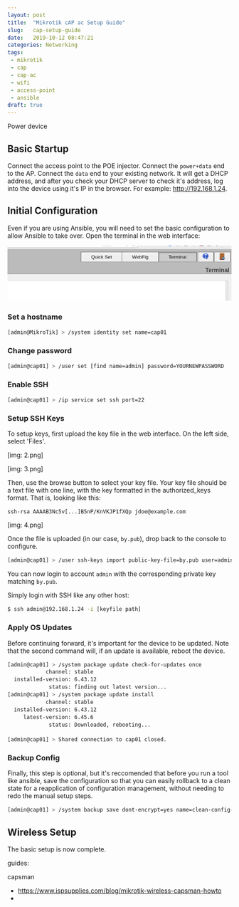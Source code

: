 ```yaml
---
layout: post
title:  "Mikrotik cAP ac Setup Guide"
slug:   cap-setup-guide
date:   2019-10-12 08:47:21
categories: Networking
tags: 
 - mikrotik
 - cap
 - cap-ac
 - wifi
 - access-point
 - ansible
draft: true
---
```


Power device


## Basic Startup
Connect the access point to the POE injector. Connect the `power+data` end to the AP. Connect the `data` end to your existing network. It will get a DHCP address,
and after you check your DHCP server to check it's address, log into the device using it's IP in the browser. For example: http://192.168.1.24.

## Initial Configuration

Even if you are using Ansible, you will need to set the basic configuration to allow Ansible to take over. Open the terminal in the web interface:

[![Annotation of how to find terminal in web interface](2019-10-12-cap-ac-setup/1.png)](2019-10-12-cap-ac-setup/1.png)

### Set a hostname

```bash
[admin@MikroTik] > /system identity set name=cap01
```

### Change password

```bash
[admin@cap01] > /user set [find name=admin] password=YOURNEWPASSWORD
```

### Enable SSH

```bash
[admin@cap01] > /ip service set ssh port=22
```

### Setup SSH Keys

To setup keys, first upload the key file in the web interface. On the left side, select 'Files'.

[img: 2.png]

[img: 3.png]

Then, use the browse button to select your key file. Your key file should be a text file with one line, with the
key formatted in the authorized_keys format. That is, looking like this:

```
ssh-rsa AAAAB3Nc5v[...]B5nP/KnVKJP1fXQp jdoe@example.com
```

[img: 4.png]

Once the file is uploaded (in our case, `by.pub`), drop back to the console to configure.

```bash
[admin@cap01] > /user ssh-keys import public-key-file=by.pub user=admin
```

You can now login to account `admin` with the corresponding private key matching `by.pub`.

Simply login with SSH like any other host:

```bash
$ ssh admin@192.168.1.24 -i [keyfile path]
```

### Apply OS Updates

Before continuing forward, it's important for the device to be updated. Note that the 
second command will, if an update is available, reboot the device.

```bash
[admin@cap01] > /system package update check-for-updates once
            channel: stable
  installed-version: 6.43.12
             status: finding out latest version...
[admin@cap01] > /system package update install
            channel: stable
  installed-version: 6.43.12
     latest-version: 6.45.6
             status: Downloaded, rebooting...

[admin@cap01] > Shared connection to cap01 closed.
```


### Backup Config

Finally, this step is optional, but it's reccomended that before you run a tool like ansible, save the configuration so that
you can easily rollback to a clean state for a reapplication of configuration management, without needing to redo the manual
setup steps.

```bash
[admin@cap01] > /system backup save dont-encrypt=yes name=clean-config-before-ansible
```

## Wireless Setup

The basic setup is now complete.


guides:

capsman
 - https://www.ispsupplies.com/blog/mikrotik-wireless-capsman-howto
 - 




